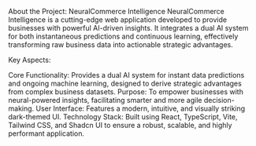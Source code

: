 About the Project: NeuralCommerce Intelligence
NeuralCommerce Intelligence is a cutting-edge web application developed to provide businesses with powerful AI-driven insights. It integrates a dual AI system for both instantaneous predictions and continuous learning, effectively transforming raw business data into actionable strategic advantages.

Key Aspects:


Core Functionality: Provides a dual AI system for instant data predictions and ongoing machine learning, designed to derive strategic advantages from complex business datasets.
Purpose: To empower businesses with neural-powered insights, facilitating smarter and more agile decision-making.
User Interface: Features a modern, intuitive, and visually striking dark-themed UI.
Technology Stack: Built using React, TypeScript, Vite, Tailwind CSS, and Shadcn UI to ensure a robust, scalable, and highly performant application.

